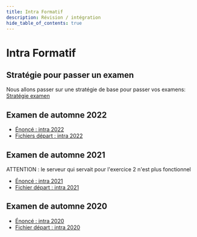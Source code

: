 ```yaml
---
title: Intra Formatif
description: Révision / intégration
hide_table_of_contents: true
---
```


# Intra Formatif

## Stratégie pour passer un examen

Nous allons passer sur une stratégie de base pour passer vos examens: [Stratégie examen](revision)

## Examen de automne 2022

- [Énoncé : intra 2022](@site/static/file/intra2022/ExamenA22.docx)
- [Fichiers départ : intra 2022](@site/static/file/intra2022/ExamenA22.zip)

## Examen de automne 2021

ATTENTION : le serveur qui servait pour l'exercice 2 n'est plus fonctionnel

- [Énoncé : intra 2021](@site/static/file/intra2021/ExamenA21.docx)
- [Fichier départ : intra 2021](@site/static/file/intra2021/ExamenA21.zip)

## Examen de automne 2020

- [Énoncé : intra 2020](@site/static/file/intra2020/ExamenA20.docx)
- [Fichier départ : intra 2020](@site/static/file/intra2020/ExamenA20.zip)
